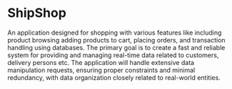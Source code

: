 # ShipShop

An application designed for shopping with  various features like including product browsing adding products to cart, placing orders, and transaction handling using databases. The primary goal is to create a fast and reliable system for providing and managing real-time data related to customers, delivery persons  etc. The application will handle extensive data manipulation requests, ensuring proper constraints and minimal redundancy, with data organization closely related to real-world entities.
